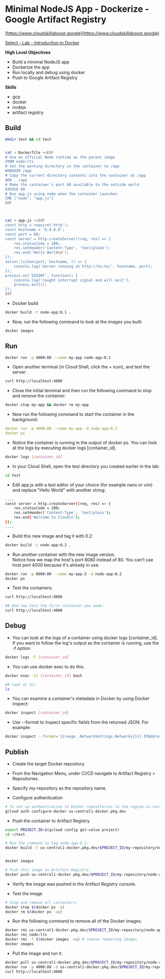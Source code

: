 # Minimal NodeJS App - Dockerize - Google Artifact Registry 


[https://www.cloudskillsboost.google](https://www.cloudskillsboost.google)

[Select - Lab -  Introduction to Docker](https://www.cloudskillsboost.google/paths)


**High Level Objectives**
- Build a minimal NodeJS app
- Dockerize the app
- Run locally and debug using docker
- Push to Google Artifact Registry




**Skills**
- gcp
- docker
- nodejs
- artifact registry


## Build

```bash
mkdir test && cd test


cat > Dockerfile <<EOF
# Use an official Node runtime as the parent image
FROM node:lts
# Set the working directory in the container to /app
WORKDIR /app
# Copy the current directory contents into the container at /app
ADD . /app
# Make the container's port 80 available to the outside world
EXPOSE 80
# Run app.js using node when the container launches
CMD ["node", "app.js"]
EOF



cat > app.js <<EOF
const http = require('http');
const hostname = '0.0.0.0';
const port = 80;
const server = http.createServer((req, res) => {
    res.statusCode = 200;
    res.setHeader('Content-Type', 'text/plain');
    res.end('Hello World\n');
});
server.listen(port, hostname, () => {
    console.log('Server running at http://%s:%s/', hostname, port);
});
process.on('SIGINT', function() {
    console.log('Caught interrupt signal and will exit');
    process.exit();
});
EOF
```

- Docker build

```bash
docker build -t node-app:0.1 .
```

- Now, run the following command to look at the images you built:

```bash
docker images
```

## Run

```bash
docker run -p 4000:80 --name my-app node-app:0.1
```

- Open another terminal (in Cloud Shell, click the + icon), and test the server:

```bash
curl http://localhost:4000
```

- Close the initial terminal and then run the following command to stop and remove the container:

```bash
docker stop my-app && docker rm my-app
```

- Now run the following command to start the container in the background:

```yaml
docker run -p 4000:80 --name my-app -d node-app:0.1
docker ps
```

- Notice the container is running in the output of docker ps. You can look at the logs by executing docker logs [container_id].

```bash
docker logs [container_id]
```

- In your Cloud Shell, open the test directory you created earlier in the lab:

```bash
cd test
```

- Edit app.js with a text editor of your choice (for example nano or vim) and replace "Hello World" with another string:

```bash
....
const server = http.createServer((req, res) => {
    res.statusCode = 200;
    res.setHeader('Content-Type', 'text/plain');
    res.end('Welcome to Cloud\n');
});
....
```

- Build this new image and tag it with 0.2:

```bash
docker build -t node-app:0.2 .
```

- Run another container with the new image version.  
  Notice how we map the host's port 8080 instead of 80. You can't use host port 4000 because it's already in use.

```bash
docker run -p 8080:80 --name my-app-2 -d node-app:0.2
docker ps
```

- Test the containers:

```bash
curl http://localhost:8080

## And now test the first container you made:
curl http://localhost:4000
```

## Debug

- You can look at the logs of a container using docker logs [container_id]. 
  If you want to follow the log's output as the container is running, use the -f option.

```bash
docker logs -f [container_id]
```

- You can use docker exec to do this.

```bash
docker exec -it [container_id] bash

## look at dir
ls
```

- You can examine a container's metadata in Docker by using Docker inspect:

```bash
docker inspect [container_id]
```

- Use --format to inspect specific fields from the returned JSON. For example:

```bash
docker inspect --format='{{range .NetworkSettings.Networks}}{{.IPAddress}}{{end}}' [container_id]
```

## Publish

- Create the target Docker repository

- From the Navigation Menu, under CI/CD navigate to Artifact Registry > Repositories.
- Specify my-repository as the repository name.


- Configure authentication

```bash
# To set up authentication to Docker repositories in the region us-central1, run the following command in Cloud Shell:
gcloud auth configure-docker us-central1-docker.pkg.dev
```

- Push the container to Artifact Registry

```bash
export PROJECT_ID=$(gcloud config get-value project)
cd ~/test

# Run the command to tag node-app:0.2.
docker build -t us-central1-docker.pkg.dev/$PROJECT_ID/my-repository/node-app:0.2 .


docker images

# Push this image to Artifact Registry.
docker push us-central1-docker.pkg.dev/$PROJECT_ID/my-repository/node-app:0.2

```

- Verify the image was pushed in the Artifact Registry console.

- Test the image

```bash
# Stop and remove all containers:
docker stop $(docker ps -q)
docker rm $(docker ps -aq)
```

- Run the following command to remove all of the Docker images.

```bash
docker rmi us-central1-docker.pkg.dev/$PROJECT_ID/my-repository/node-app:0.2
docker rmi node:lts
docker rmi -f $(docker images -aq) # remove remaining images
docker images
```

- Pull the image and run it.

```bash
docker pull us-central1-docker.pkg.dev/$PROJECT_ID/my-repository/node-app:0.2
docker run -p 4000:80 -d us-central1-docker.pkg.dev/$PROJECT_ID/my-repository/node-app:0.2
curl http://localhost:4000
```





